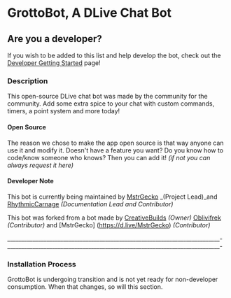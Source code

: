 # GrottoBot, A DLive Chat Bot

## Are you a developer?

If you wish to be added to this list and help develop the bot, check out the [Developer Getting Started](https://github.com/MstrGecko/Grottobot/wiki/New-Developer-Setup) page!

### Description

This open-source DLive chat bot was made by the community for the community. Add some extra spice to your chat with custom commands, timers, a point system and more today!

<!-- ![Bot And Menu](/readmefiles/main.png) -->

#### Open Source

The reason we chose to make the app open source is that way anyone can use it and modify it.
Doesn't have a feature you want? Do you know how to code/know someone who knows? Then you can add it! _(if not you can always request it here)_

#### Developer Note

This  bot is currently being maintained by [MstrGecko](https://d.live/MstrGecko) _(Project Lead)_and [RhythmicCarnage](https://d.live/RhythicCarnage) _(Documentation Lead and Contributor)_

This bot was forked from a bot made by [CreativeBuilds](https://dlive.tv/creativebuilds) _(Owner)_ [Oblivifrek](https://dlive.tv/Oblivifrek) _(Contributor)_ and [MstrGecko] (https://d.live/MstrGecko) _(Contributor)_




____________________________________________________________________________-
____________________________________________________________________________-




### Installation Process

GrottoBot is undergoing transition and is not yet ready for non-developer consumption. When that changes, so will this section.
